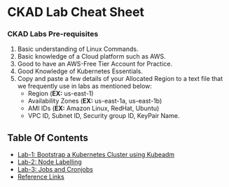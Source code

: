 
# CKAD Lab Cheat Sheet

### CKAD Labs Pre-requisites
1. Basic understanding of Linux Commands.
2. Basic knowledge of a Cloud platform such as AWS.
3. Good to have an AWS-Free Tier Account for Practice.
4. Good Knowledge of Kubernetes Essentials.
5. Copy and paste a few details of your Allocated Region to a text file that we frequently use in labs as mentioned below:
     - Region (**EX:** us-east-1)
     - Availability Zones (**EX:** us-east-1a, us-east-1b)
     - AMI IDs (**EX:** Amazon Linux, RedHat, Ubuntu)
     - VPC ID, Subnet ID, Security group ID, KeyPair Name.

## Table Of Contents
* [Lab-1: Bootstrap a Kubernetes Cluster using Kubeadm](https://github.com/Mehar-Nafis/CKAD-Batch15/blob/main/Cluster%20creation%20using%20kubeadm.md)
* [Lab-2: Node Labelling](https://github.com/Mehar-Nafis/CKAD-Batch15/blob/main/Node%20Labelling.md)
* [Lab-3: Jobs and Cronjobs](https://github.com/Mehar-Nafis/CKAD-Batch15/blob/main/Jobs%20and%20Cronjobs.md)
* [Reference Links](https://github.com/Mehar-Nafis/CKAD-Batch15/blob/main/Reference%20Links.md)

